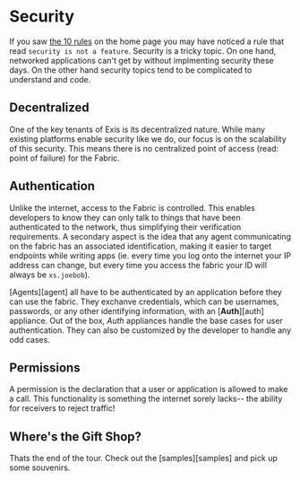 # Security

If you saw [the 10 rules](/pages/general/Home.md#the-10-rules) on the home page you may have noticed a rule that read `security is not a feature`. Security is a tricky topic. On one hand, networked applications can't get by without implmenting security these days. On the other hand security topics tend to be complicated to understand and code. 

## Decentralized 

One of the key tenants of Exis is its decentralized nature. While many existing platforms enable security like we do, our focus is on the scalability of this security. This means there is no centralized point of access (read: point of failure) for the Fabric.

## Authentication

Unlike the internet, access to the Fabric is controlled. This enables developers to know they can only talk to things that have been authenticated to the network, thus simplifying their verification requirements. A secondary aspect is the idea that any agent communicating on the fabric has an associated identification, making it easier to target endpoints while writing apps (ie. every time you log onto the internet your IP address can change, but every time you access the fabric your ID will always be `xs.joebob`).

[Agents][agent] all have to be authenticated by an application before they can use the fabric. They exchanve credentials, which can be usernames, passwords, or any other identifying information, with an [**Auth**][auth] appliance. Out of the box, *Auth* appliances handle the base cases for user authentication. They can also be customized by the developer to handle any odd cases. 

## Permissions

A permission is the declaration that a user or application is allowed to make a call. This functionality is something the internet sorely lacks-- the ability for receivers to reject traffic!

<!-- ## Protecting Data: End to End

## Protecting Data: At Res -->

## Where's the Gift Shop?

Thats the end of the tour. Check out the [samples][samples] and pick up some souvenirs. 


